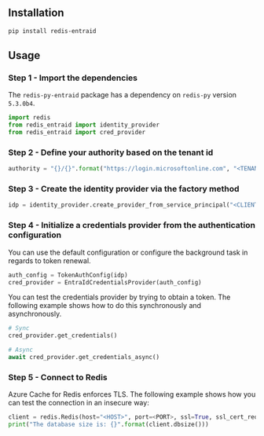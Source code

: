 ## Installation
```bash
pip install redis-entraid
```

## Usage

### Step 1 - Import the dependencies

The `redis-py-entraid` package has a dependency on `redis-py` version `5.3.0b4`.

```python
import redis
from redis_entraid import identity_provider
from redis_entraid import cred_provider
```

### Step 2 - Define your authority based on the tenant id

```python
authority = "{}/{}".format("https://login.microsoftonline.com", "<TENANT_ID>")
```

### Step 3 - Create the identity provider via the factory method

```python
idp = identity_provider.create_provider_from_service_principal("<CLIENT_SECRET>", "<CLIENT_ID>", authority=authority)
```

### Step 4 - Initialize a credentials provider from the authentication configuration

You can use the default configuration or configure the background task in regards to token renewal.
  
```python
auth_config = TokenAuthConfig(idp)
cred_provider = EntraIdCredentialsProvider(auth_config)
```

You can test the credentials provider by trying to obtain a token. The following example shows how to do this synchronously and asynchronously.

```python
# Sync
cred_provider.get_credentials()

# Async
await cred_provider.get_credentials_async()
```

### Step 5 - Connect to Redis

Azure Cache for Redis enforces TLS. The following example shows how you can test the connection in an insecure way:

```python
client = redis.Redis(host="<HOST>", port=<PORT>, ssl=True, ssl_cert_reqs=None, credential_provider=cred_provider)
print("The database size is: {}".format(client.dbsize()))
```
